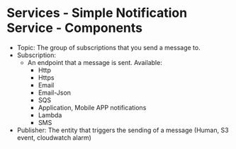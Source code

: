# Services - Simple Notification Service - Components
- Topic: The group of subscriptions that you send a message to.
- Subscription: 
  - An endpoint that a message is sent. Available:
    - Http
    - Https
    - Email
    - Email-Json
    - SQS
    - Application, Mobile APP notifications
    - Lambda
    - SMS
- Publisher: The entity that triggers the sending of a message (Human, S3 event, cloudwatch alarm)